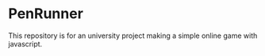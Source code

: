# PenRunner
This repository is for an university project making a simple online game with javascript.
